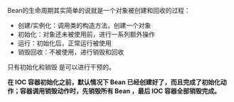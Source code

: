 Bean的生命周期其实简单的说就是一个对象被创建和回收的过程：

* 创建/实例化：调用类的构造方法，创建一个对象
* 初始化：对象还未被使用前，进行一系列额外操作
* 运行：初始化后，正常运行被使用
* 销毁回收：不被使用，进行销毁和回收

只有初始化和销毁 是可以进行干预的。


**在 IOC 容器初始化之前，默认情况下 Bean 已经创建好了，而且完成了初始化动作；容器调用销毁动作时，先销毁所有 Bean ，最后 IOC 容器全部销毁完成。**
